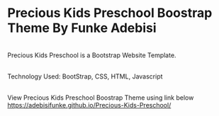# Precious Kids Preschool Boostrap Theme By Funke Adebisi

<br> Precious Kids Preschool is a Bootstrap Website Template.

<br> Technology Used: BootStrap, CSS, HTML, Javascript

<br>View Precious Kids Preschool Boostrap Theme using link below<br>
https://adebisifunke.github.io/Precious-Kids-Preschool/
